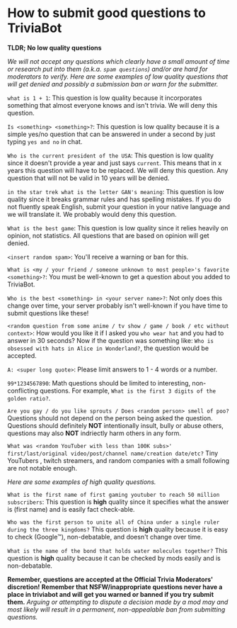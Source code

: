 <H1>How to submit good questions to TriviaBot</H1>

**TLDR; No low quality questions**

_We will not accept any questions which clearly have a small amount of time or research put into them (a.k.a. `spam questions`) and/or are hard for moderators to verify. Here are some examples of low quality questions that will get denied and possibly a submission ban or warn for the submitter._

`what is 1 + 1`:
This question is low quality because it incorporates something that almost everyone knows and isn't trivia. We will deny this question.

`Is <something> <something>?`:
This question is low quality because it is a simple yes/no question that can be answered in under a second by just typing `yes and no` in chat.

`Who is the current president of the USA`:
This question is low quality since it doesn't provide a year and just says `current`. This means that in x years this question will have to be replaced. We will deny this question. Any question that will not be valid in 10 years will be denied.

`in the star trek what is the letter GAN's meaning`:
This question is low quality since it breaks grammar rules and has spelling mistakes. If you do not fluently speak English, submit your question in your native language and we will translate it. We probably would deny this question.

`What is the best game`:
This question is low quality since it relies heavily on opinion, not statistics. All questions that are based on opinion will get denied.

`<insert random spam>`:
You'll receive a warning or ban for this.

`What is <my / your friend / someone unknown to most people>'s favorite <something>?`:
You must be well-known to get a question about you added to TriviaBot.

`Who is the best <something> in <your server name>?`:
Not only does this change over time, your server probably isn't well-known if you have time to submit questions like these!

`<random question from some anime / tv show / game / book / etc without context>`:
How would you like it if I asked you `who wear hat` and you had to answer in 30 seconds? Now if the question was something like: `Who is obsessed with hats in Alice in Wonderland?`, the question would be accepted.

`A: <super long quote>`:
Please limit answers to 1 - 4 words or a number.

`99*1234567890`:
Math questions should be limited to interesting, non-conflicting questions. For example, `What is the first 3 digits of the golden ratio?`.

`Are you gay / do you like sprouts / Does <random person> smell of poo?`
Questions should not depend on the person being asked the question. Questions should definitely **NOT** intentionally insult, bully or abuse others, questions may also **NOT** indriectly harm others in any form.

`What was <random YouTuber with less than 100K subs>' first/last/original video/post/channel name/creation date/etc?`
Tiny YouTubers , twitch streamers, and random companies with a small following are not notable enough.

_Here are some examples of high quality questions._

`What is the first name of first gaming youtuber to reach 50 million subscribers`:
This question is **high** quality since it specifies what the answer is (first name) and is easily fact check-able.

`Who was the first person to unite all of China under a single ruler during the three kingdoms?`
This question is **high** quality because it is easy to check (Google:tm:), non-debatable, and doesn't change over time.

`What is the name of the bond that holds water molecules together?`
This question is **high** quality because it can be checked by mods easily and is non-debatable.

**Remember, questions are accepted at the Official Trivia Moderators' discretion!**
**Remember that NSFW/inappropriate questions never have a place in triviabot and will get you warned or banned if you try submit them.**
_Arguing or attempting to dispute a decision made by a mod may and most likely will result in a permanent, non-appealable ban from submitting questions._
